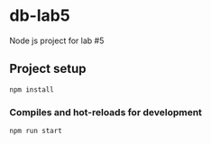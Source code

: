 # db-lab5

Node js project for lab #5

## Project setup
```
npm install
```

### Compiles and hot-reloads for development
```
npm run start
```
